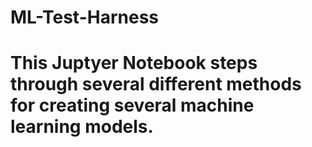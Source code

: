 # ML-Test-Harness
# This Juptyer Notebook steps through several different methods for creating several machine learning models.
